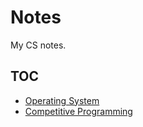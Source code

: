# Notes

My CS notes.

## TOC
	
* [Operating System](https://github.com/sandy4x4/Notes/tree/main/OS)
* [Competitive Programming](https://github.com/satheess/Notes/tree/main/Competitive%20Programming)


